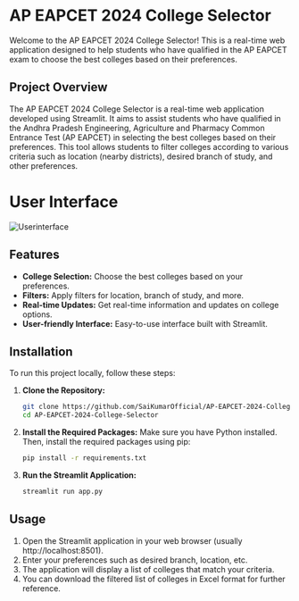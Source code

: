 # AP EAPCET 2024 College Selector

Welcome to the AP EAPCET 2024 College Selector! This is a real-time web application designed to help students who have qualified in the AP EAPCET exam to choose the best colleges based on their preferences.

## Project Overview

The AP EAPCET 2024 College Selector is a real-time web application developed using Streamlit. It aims to assist students who have qualified in the Andhra Pradesh Engineering, Agriculture and Pharmacy Common Entrance Test (AP EAPCET) in selecting the best colleges based on their preferences. This tool allows students to filter colleges according to various criteria such as location (nearby districts), desired branch of study, and other preferences.

# User Interface 
![Userinterface](https://github.com/SaiKumarOfficial/AP-Engineering-College-Predictor-2024/assets/95096218/1ce53813-a8f5-4cbf-8cd0-a7143ed2386f)

## Features

- **College Selection:** Choose the best colleges based on your preferences.
- **Filters:** Apply filters for location, branch of study, and more.
- **Real-time Updates:** Get real-time information and updates on college options.
- **User-friendly Interface:** Easy-to-use interface built with Streamlit.

## Installation

To run this project locally, follow these steps:

1. **Clone the Repository:**
   ```sh
   git clone https://github.com/SaiKumarOfficial/AP-EAPCET-2024-College-Selector.git
   cd AP-EAPCET-2024-College-Selector
   ```

2. **Install the Required Packages:**
   Make sure you have Python installed. Then, install the required packages using pip:
   ```sh
   pip install -r requirements.txt
   ```

3. **Run the Streamlit Application:**
   ```sh
   streamlit run app.py
   ```

## Usage

1. Open the Streamlit application in your web browser (usually http://localhost:8501).
2. Enter your preferences such as desired branch, location, etc.
3. The application will display a list of colleges that match your criteria.
4. You can download the filtered list of colleges in Excel format for further reference.

